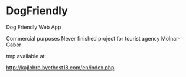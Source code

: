 # DogFriendly
Dog Friendly Web App

Commercial purposes
Never finished project for tourist agency Molnar-Gabor

tmp available at:

http://kajlobro.byethost18.com/en/index.php
